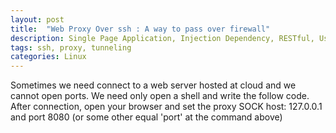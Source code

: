 ```yaml
---
layout: post
title:  "Web Proxy Over ssh : A way to pass over firewall"
description: Single Page Application, Injection Dependency, RESTful, User Experience, MVC and more...
tags: ssh, proxy, tunneling 
categories: Linux 
---
```


Sometimes we need connect to a web server hosted at cloud and we cannot open ports.
We need only open a shell and write the follow code.
After connection, open your browser and set the proxy SOCK host: 127.0.0.1 and port 8080 (or some other equal 'port' at the command above)
<script src="https://gist.github.com/viniciustrindade/866bfd43147017a776888813ec0841b3.js"></script>
